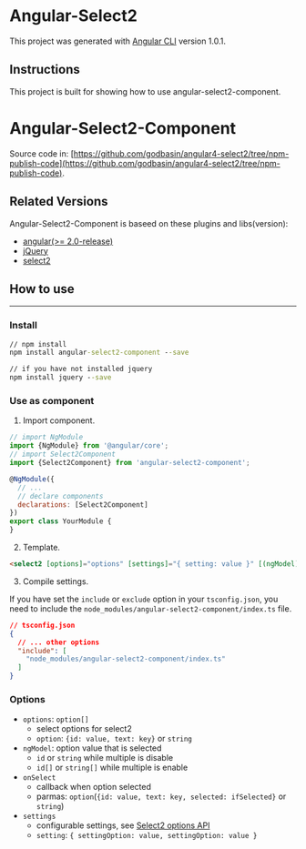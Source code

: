 # Angular-Select2

This project was generated with [Angular CLI](https://github.com/angular/angular-cli) version 1.0.1.

## Instructions
This project is built for showing how to use angular-select2-component.

# Angular-Select2-Component

Source code in: [https://github.com/godbasin/angular4-select2/tree/npm-publish-code](https://github.com/godbasin/angular4-select2/tree/npm-publish-code).

## Related Versions

Angular-Select2-Component is baseed on these plugins and libs(version):
- [angular(>= 2.0-release)](https://angular.io/)
- [jQuery](https://jquery.com/)
- [select2](https://select2.github.io/)

## How to use
---
### Install
``` cmd
// npm install
npm install angular-select2-component --save

// if you have not installed jquery
npm install jquery --save
```

### Use as component
1. Import component.

``` javascript
// import NgModule
import {NgModule} from '@angular/core';
// import Select2Component
import {Select2Component} from 'angular-select2-component';

@NgModule({
  // ...
  // declare components
  declarations: [Select2Component]
})
export class YourModule {
}
```

2. Template.

``` html
<select2 [options]="options" [settings]="{ setting: value }" [(ngModel)]="optionSelected" (onSelect)="onSelect($event)"></select2>
```

3. Compile settings.

If you have set the `include` or `exclude` option in your `tsconfig.json`, you need to include the `node_modules/angular-select2-component/index.ts` file.

``` json
// tsconfig.json
{
  // ... other options
  "include": [
    "node_modules/angular-select2-component/index.ts"
  ]
}
```

### Options
- `options`: `option[]`
  - select options for select2
  - `option`: `{id: value, text: key}` or `string`
- `ngModel`: option value that is selected
  - `id` or `string` while multiple is disable
  - `id[]` or `string[]` while multiple is enable
- `onSelect`
  - callback when option selected
  - parmas: `option`(`{id: value, text: key, selected: ifSelected}` or `string`)
- `settings`
  - configurable settings, see [Select2 options API](https://select2.org/configuration/options-api)
  - `setting`: `{ settingOption: value, settingOption: value }`
